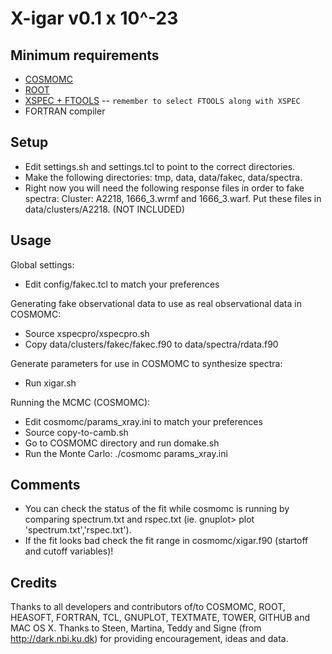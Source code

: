 X-igar v0.1 x 10^-23
====================

Minimum requirements
--------------------

* [COSMOMC](http://cosmologist.info/cosmomc/)
* [ROOT](http://root.cern.ch/drupal/content/downloading-root)
* [XSPEC + FTOOLS](http://heasarc.nasa.gov/docs/software/lheasoft/download.html) -- `remember to select FTOOLS along with XSPEC`
* FORTRAN compiler

Setup
-----

* Edit settings.sh and settings.tcl to point to the correct directories.
* Make the following directories: tmp, data, data/fakec, data/spectra.
* Right now you will need the following response files in order to fake spectra: Cluster: A2218, 1666_3.wrmf and 1666_3.warf. Put these files in data/clusters/A2218. (NOT INCLUDED)

Usage
-----
Global settings:
* Edit config/fakec.tcl to match your preferences

Generating fake observational data to use as real observational data in COSMOMC:
* Source xspecpro/xspecpro.sh
* Copy data/clusters/fakec/fakec.f90 to data/spectra/rdata.f90

Generate parameters for use in COSMOMC to synthesize spectra:
* Run xigar.sh

Running the MCMC (COSMOMC):
* Edit cosmomc/params_xray.ini to match your preferences
* Source copy-to-camb.sh
* Go to COSMOMC directory and run domake.sh
* Run the Monte Carlo: ./cosmomc params_xray.ini

Comments
--------
* You can check the status of the fit while cosmomc is running by comparing spectrum.txt and rspec.txt (ie. gnuplot> plot 'spectrum.txt','rspec.txt').
* If the fit looks bad check the fit range in cosmomc/xigar.f90 (startoff and cutoff variables)!

Credits
-------
Thanks to all developers and contributors of/to COSMOMC, ROOT, HEASOFT, FORTRAN, TCL, GNUPLOT, TEXTMATE, TOWER, GITHUB and MAC OS X.
Thanks to Steen, Martina, Teddy and Signe (from http://dark.nbi.ku.dk) for providing encouragement, ideas and data.